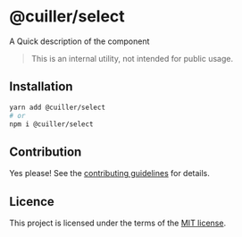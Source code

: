 # @cuiller/select

A Quick description of the component

> This is an internal utility, not intended for public usage.

## Installation

```sh
yarn add @cuiller/select
# or
npm i @cuiller/select
```

## Contribution

Yes please! See the
[contributing guidelines](https://github.com/congenial-spoon/cdk/blob/master/CONTRIBUTING.md)
for details.

## Licence

This project is licensed under the terms of the
[MIT license](https://github.com/congenial-spoon/cdk/blob/main/LICENSE).